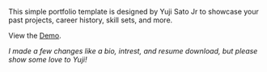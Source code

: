 This simple portfolio template is designed by Yuji Sato Jr to showcase your past projects, career history, skill sets, and more.

View the [Demo](https://yujisatojr.github.io/react-portfolio-template/).

*I made a few changes like a bio, intrest, and resume download, but please show some love to Yuji!*
